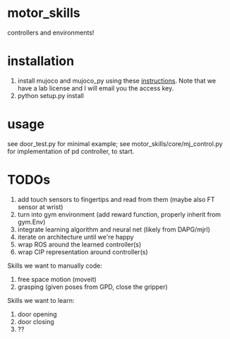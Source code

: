 # motor_skills
controllers and environments!

# installation
1. install mujoco and mujoco_py using these [instructions](https://github.com/openai/mujoco-py). Note that we have a lab license and I will email you the access key.
2. python setup.py install

# usage
see door_test.py for minimal example; see motor_skills/core/mj_control.py for implementation of pd controller, to start.

# TODOs
1. add touch sensors to fingertips and read from them (maybe also FT sensor at wrist)
2. turn into gym environment (add reward function, properly inherit from gym.Env)
3. integrate learning algorithm and neural net (likely from DAPG/mjrl)
4. iterate on architecture until we're happy
5. wrap ROS around the learned controller(s)
6. wrap CIP representation around controller(s)

Skills we want to manually code:
1. free space motion (moveit)
2. grasping  (given poses from GPD, close the gripper)

Skills we want to learn:
1. door opening
2. door closing
3. ??
